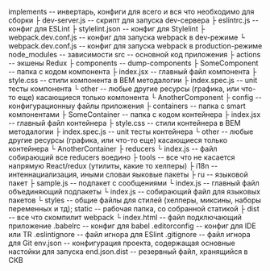 implements -- инвертарь, конфиги для всего и вся что необходимо для сборки
 ├ dev-server.js -- скрипт для запуска dev-сервера
 ├ eslintrc.js -- конфиг для ESLint
 ├ stylelint.json -- конфиг для Stylelint
 ├ webpack.dev.conf.js -- конфиг для запуска webpack в dev-режиме
 └ webpack.dev.conf.js -- конфиг для запуска webpack в production-режиме
node_modules -- зависимости
src -- основной код приложения
 ├ actions -- экшены Redux
 ├ components -- dump-components
   ├ SomeComponent -- папка с кодом компонента
     ├ index.jsx -- главный файл компонента
     ├ style.css -- стили компонента в BEM методалогии
     ├ index.spec.js -- unit тесты компонента
     └ other -- любые другие ресурсы (графика, или что-то еще) касающиеся только компонента
   └ AnotherComponent
 ├ config -- конфигурационныу файлы приложения
 ├ containers -- папка с smart компонентами
   ├ SomeContainer -- папка с кодом контейнера
     ├ index.jsx -- главный файл контейнера
     ├ style.css -- стили контейнера в BEM методалогии
     ├ index.spec.js -- unit тесты контейнера
     └ other -- любые другие ресурсы (графика, или что-то еще) касающиеся только контейнера
   └ AnotherContainer
 ├ reducers
   └ index.js -- файл собирающий все reducers воедино
 ├ tools -- все что не касается напрямую React/redux (утилиты, какие то хелперы)
  ├ i18n -- интеннациализация, иными словаи яыковые пакеты
    ├ ru -- языковой пакет
      ├ sample.js -- подпакет с сообщениями
      └ index.js -- главный файл объединяющий подпакеты
    └ index.js -- собирающий файл для языковых пакетов
  └ styles -- общие файлы для стилей (хелперы, миксины, наборы переменных и тд);
static -- рабочая папка, со собранной статикой
 ├ dist -- все что скомпилит webpack
 └ index.html -- файл подключающий приложение
.babelrc -- конфиг для babel
.editorconfig -- конфиг для IDE или TR
.eslintignore -- файл игнора для ESlint
.gitignore -- файл игнора для Git
env.json -- конфигурация проекта, содержащая основные настойки для запуска
end.json.dist -- резервный файл, хранящийся в СКВ

